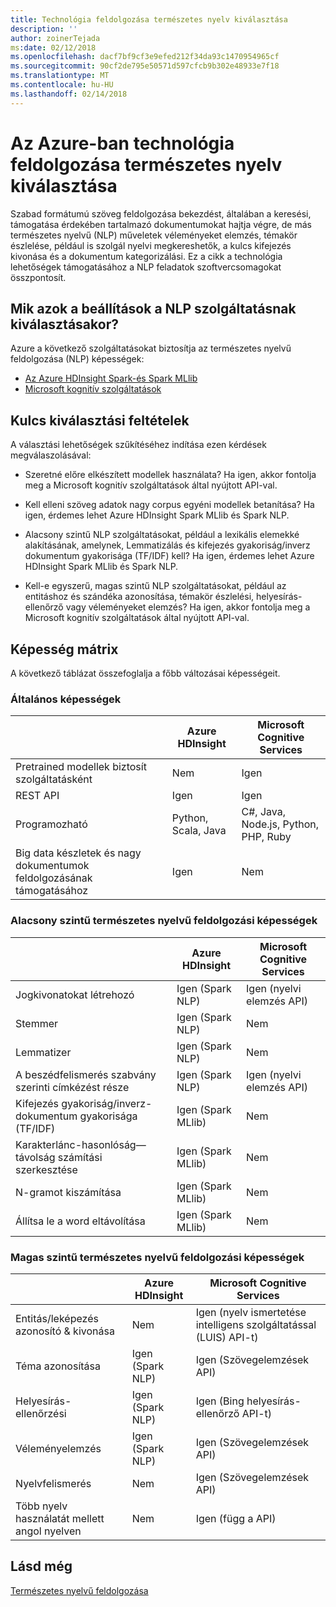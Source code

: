 ```yaml
---
title: Technológia feldolgozása természetes nyelv kiválasztása
description: ''
author: zoinerTejada
ms:date: 02/12/2018
ms.openlocfilehash: dacf7bf9cf3e9efed212f34da93c1470954965cf
ms.sourcegitcommit: 90cf2de795e50571d597cfcb9b302e48933e7f18
ms.translationtype: MT
ms.contentlocale: hu-HU
ms.lasthandoff: 02/14/2018
---
```

# <a name="choosing-a-natural-language-processing-technology-in-azure"></a>Az Azure-ban technológia feldolgozása természetes nyelv kiválasztása

Szabad formátumú szöveg feldolgozása bekezdést, általában a keresési, támogatása érdekében tartalmazó dokumentumokat hajtja végre, de más természetes nyelvű (NLP) műveletek véleményeket elemzés, témakör észlelése, például is szolgál nyelvi megkereshetők, a kulcs kifejezés kivonása és a dokumentum kategorizálási. Ez a cikk a technológia lehetőségek támogatásához a NLP feladatok szoftvercsomagokat összpontosít.

## <a name="what-are-your-options-when-choosing-an-nlp-service"></a>Mik azok a beállítások a NLP szolgáltatásnak kiválasztásakor?

Azure a következő szolgáltatásokat biztosítja az természetes nyelvű feldolgozása (NLP) képességek:

- [Az Azure HDInsight Spark-és Spark MLlib](/azure/hdinsight/spark/apache-spark-overview)
- [Microsoft kognitív szolgáltatások](/azure/#pivot=products&panel=cognitive)

## <a name="key-selection-criteria"></a>Kulcs kiválasztási feltételek

A választási lehetőségek szűkítéséhez indítása ezen kérdések megválaszolásával:

- Szeretné előre elkészített modellek használata? Ha igen, akkor fontolja meg a Microsoft kognitív szolgáltatások által nyújtott API-val.

- Kell elleni szöveg adatok nagy corpus egyéni modellek betanítása? Ha igen, érdemes lehet Azure HDInsight Spark MLlib és Spark NLP.

- Alacsony szintű NLP szolgáltatásokat, például a lexikális elemekké alakításának, amelynek, Lemmatizálás és kifejezés gyakoriság/inverz dokumentum gyakorisága (TF/IDF) kell? Ha igen, érdemes lehet Azure HDInsight Spark MLlib és Spark NLP.

- Kell-e egyszerű, magas szintű NLP szolgáltatásokat, például az entitáshoz és szándéka azonosítása, témakör észlelési, helyesírás-ellenőrző vagy véleményeket elemzés? Ha igen, akkor fontolja meg a Microsoft kognitív szolgáltatások által nyújtott API-val.

## <a name="capability-matrix"></a>Képesség mátrix

A következő táblázat összefoglalja a főbb változásai képességeit.  

### <a name="general-capabilities"></a>Általános képességek

| | Azure HDInsight | Microsoft Cognitive Services |
| --- | --- | --- |
| Pretrained modellek biztosít szolgáltatásként | Nem | Igen |
| REST API | Igen | Igen |
| Programozható | Python, Scala, Java | C#, Java, Node.js, Python, PHP, Ruby |
| Big data készletek és nagy dokumentumok feldolgozásának támogatásához | Igen | Nem |

### <a name="low-level-natural-language-processing-capabilities"></a>Alacsony szintű természetes nyelvű feldolgozási képességek

| | Azure HDInsight | Microsoft Cognitive Services |  
| --- | --- | --- | 
| Jogkivonatokat létrehozó | Igen (Spark NLP) | Igen (nyelvi elemzés API) |
| Stemmer | Igen (Spark NLP) | Nem |
| Lemmatizer | Igen (Spark NLP) | Nem |
| A beszédfelismerés szabvány szerinti címkézést része | Igen (Spark NLP) | Igen (nyelvi elemzés API) |
| Kifejezés gyakoriság/inverz-dokumentum gyakorisága (TF/IDF) | Igen (Spark MLlib) | Nem |
| Karakterlánc-hasonlóság&mdash;távolság számítási szerkesztése | Igen (Spark MLlib) | Nem |
| N-gramot kiszámítása | Igen (Spark MLlib) | Nem |
| Állítsa le a word eltávolítása | Igen (Spark MLlib) | Nem |

### <a name="high-level-natural-language-processing-capabilities"></a>Magas szintű természetes nyelvű feldolgozási képességek

| | Azure HDInsight | Microsoft Cognitive Services |
| --- | --- | --- | 
| Entitás/leképezés azonosító & kivonása | Nem | Igen (nyelv ismertetése intelligens szolgáltatással (LUIS) API-t) |    
| Téma azonosítása | Igen (Spark NLP) | Igen (Szövegelemzések API) |
| Helyesírás-ellenőrzési | Igen (Spark NLP) | Igen (Bing helyesírás-ellenőrző API-t) |
| Véleményelemzés | Igen (Spark NLP) | Igen (Szövegelemzések API) |
| Nyelvfelismerés | Nem | Igen (Szövegelemzések API) |
| Több nyelv használatát mellett angol nyelven | Nem | Igen (függ a API) |

## <a name="see-also"></a>Lásd még

[Természetes nyelvű feldolgozása](../scenarios/natural-language-processing.md)